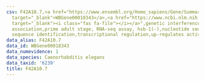 ```yaml
---
csv: F42A10.7,<a href="https://www.ensembl.org/Homo_sapiens/Gene/Summary?db=core;g=WBGene00018343"
  target="_blank">WBGene00018343</a>,<a href="https://www.ncbi.nlm.nih.gov/pubmed/30894454"
  target="_blank"><i class="fas fa-file"></i></a>",genetic interference,functional
  association,prime adult stage, RNA-seq assay, hsb-1(-),nucleotide sequence identification,nucleotide
  sequence identification,transcriptional regulation,up-regulates activity
data_alias: F42A10.7
data_id: WBGene00018343
data_numevidence: 1
data_species: Caenorhabditis elegans
data_taxid: '6239'
title: F42A10.7
---
```

